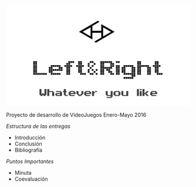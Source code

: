 ![LeftAndRight](Images/Logo.png)

Proyecto de desarrollo de VideoJuegos Enero-Mayo 2016


*Estructura de las entregas*

 - Introducción
 - Conclusión
 - Bibliografía
 

*Puntos Importantes*
  - Minuta
  - Coevaluación
  


